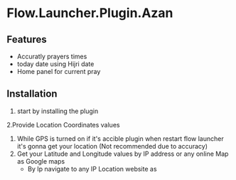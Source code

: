 # Flow.Launcher.Plugin.Azan


## Features
- Accuratly prayers times
- today date using Hijri date
- Home panel for current pray

## Installation

1. start by installing the plugin

2.Provide Location Coordinates values
  
  1. While GPS is turned on if it's accible plugin when restart flow launcher it's gonna get your location (Not recommended due to accuracy)
  2. Get your Latitude and Longitude values by IP address or any online Map as Google maps
      - By Ip navigate to any IP Location website as 
